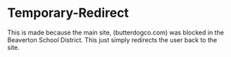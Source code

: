 # Temporary-Redirect
This is made because the main site, (butterdogco.com) was blocked in the Beaverton School District. This just simply redirects the user back to the site.